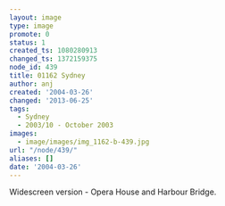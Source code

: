 ```yaml
---
layout: image
type: image
promote: 0
status: 1
created_ts: 1080280913
changed_ts: 1372159375
node_id: 439
title: 01162 Sydney
author: anj
created: '2004-03-26'
changed: '2013-06-25'
tags:
  - Sydney
  - 2003/10 - October 2003
images:
  - image/images/img_1162-b-439.jpg
url: "/node/439/"
aliases: []
date: '2004-03-26'
---
```

Widescreen version - Opera House and Harbour Bridge.
